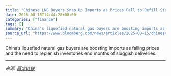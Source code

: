 ```yaml
---
title: "Chinese LNG Buyers Snap Up Imports as Prices Fall to Refill Storage"
date: 2025-08-15T14:44:28+08:00
categories: ["finance"]
tags: []
summary: "China’s liquefied natural gas buyers are boosting imports as falling prices and the need to replenish inventories end months of sluggish deliveries."
source_url: "https://www.bloomberg.com/news/articles/2025-08-15/chinese-lng-buyers-snap-up-imports-as-prices-fall-to-refill-storage"
---
```


China’s liquefied natural gas buyers are boosting imports as falling prices and the need to replenish inventories end months of sluggish deliveries.

---

*来源: [原文链接](https://www.bloomberg.com/news/articles/2025-08-15/chinese-lng-buyers-snap-up-imports-as-prices-fall-to-refill-storage)*
